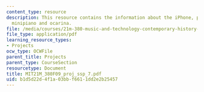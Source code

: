 ```yaml
---
content_type: resource
description: This resource contains the information about the iPhone, pocket guitar,
  minipiano and ocarina.
file: /media/courses/21m-380-music-and-technology-contemporary-history-and-aesthetics-fall-2009/b1d5d22d4f1a03bbf6611dd2e2b25457_MIT21M_380F09_proj_ssp_7.pdf
file_type: application/pdf
learning_resource_types:
- Projects
ocw_type: OCWFile
parent_title: Projects
parent_type: CourseSection
resourcetype: Document
title: MIT21M_380F09_proj_ssp_7.pdf
uid: b1d5d22d-4f1a-03bb-f661-1dd2e2b25457
---
```

